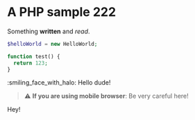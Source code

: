 [
  id: php-sample
  tags:
    - a
    - b
    - c
  locations:
    - /php
    - /php/deeper
    - /php/folder/somewhere
]: #

# A PHP sample 222

Something **written** and _read_.

````php
$helloWorld = new HelloWorld;

function test() {
  return 123;
}
````

:smiling_face_with_halo: Hello dude!

> :warning: **If you are using mobile browser**: Be very careful here!

Hey!
